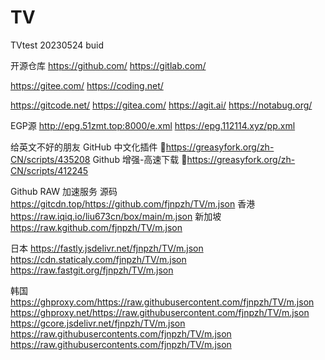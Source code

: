 # TV
TVtest
20230524 buid


开源仓库
https://github.com/
https://gitlab.com/

https://gitee.com/
https://coding.net/

https://gitcode.net/
https://gitea.com/
https://agit.ai/
https://notabug.org/

EGP源
http://epg.51zmt.top:8000/e.xml
https://epg.112114.xyz/pp.xml

给英文不好的朋友
GitHub 中文化插件 🔰https://greasyfork.org/zh-CN/scripts/435208
Github 增强-高速下载 🔰https://greasyfork.org/zh-CN/scripts/412245

Github RAW 加速服务
源码 https://gitcdn.top/https://github.com/fjnpzh/TV/m.json
香港 https://raw.iqiq.io/liu673cn/box/main/m.json
新加坡 https://raw.kgithub.com/fjnpzh/TV/m.json

日本
https://fastly.jsdelivr.net/fjnpzh/TV/m.json
https://cdn.staticaly.com/fjnpzh/TV/m.json
https://raw.fastgit.org/fjnpzh/TV/m.json


韩国
https://ghproxy.com/https://raw.githubusercontent.com/fjnpzh/TV/m.json
https://ghproxy.net/https://raw.githubusercontent.com/fjnpzh/TV/m.json
https://gcore.jsdelivr.net/fjnpzh/TV/m.json
https://raw.githubusercontents.com/fjnpzh/TV/m.json
https://raw.githubusercontents.com/fjnpzh/TV/m.json
